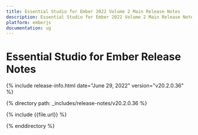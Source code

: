 ```yaml
---
title: Essential Studio for Ember 2022 Volume 2 Main Release Notes  
description: Essential Studio for Ember 2022 Volume 2 Main Release Notes  
platform: emberjs
documentation: ug
---
```


# Essential Studio for Ember  Release Notes  

{% include release-info.html date="June 29, 2022"  version="v20.2.0.36" %} 

{% directory path: _includes/release-notes/v20.2.0.36 %}

{% include {{file.url}} %}

{% enddirectory %}